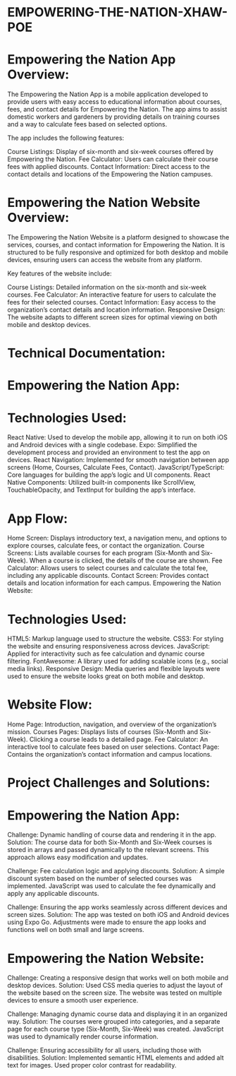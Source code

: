 # EMPOWERING-THE-NATION-XHAW-POE
# Empowering the Nation App Overview:

The Empowering the Nation App is a mobile application developed to provide users with easy access to educational information about courses, fees, and contact details for Empowering the Nation. The app aims to assist domestic workers and gardeners by providing details on training courses and a way to calculate fees based on selected options.

The app includes the following features:

Course Listings: Display of six-month and six-week courses offered by Empowering the Nation.
Fee Calculator: Users can calculate their course fees with applied discounts.
Contact Information: Direct access to the contact details and locations of the Empowering the Nation campuses.

# Empowering the Nation Website Overview:

The Empowering the Nation Website is a platform designed to showcase the services, courses, and contact information for Empowering the Nation. It is structured to be fully responsive and optimized for both desktop and mobile devices, ensuring users can access the website from any platform.

Key features of the website include:

Course Listings: Detailed information on the six-month and six-week courses.
Fee Calculator: An interactive feature for users to calculate the fees for their selected courses.
Contact Information: Easy access to the organization’s contact details and location information.
Responsive Design: The website adapts to different screen sizes for optimal viewing on both mobile and desktop devices.

# Technical Documentation:
# Empowering the Nation App:

# Technologies Used:
React Native: Used to develop the mobile app, allowing it to run on both iOS and Android devices with a single codebase.
Expo: Simplified the development process and provided an environment to test the app on devices.
React Navigation: Implemented for smooth navigation between app screens (Home, Courses, Calculate Fees, Contact).
JavaScript/TypeScript: Core languages for building the app’s logic and UI components.
React Native Components: Utilized built-in components like ScrollView, TouchableOpacity, and TextInput for building the app’s interface.

# App Flow:
Home Screen: Displays introductory text, a navigation menu, and options to explore courses, calculate fees, or contact the organization.
Course Screens: Lists available courses for each program (Six-Month and Six-Week). When a course is clicked, the details of the course are shown.
Fee Calculator: Allows users to select courses and calculate the total fee, including any applicable discounts.
Contact Screen: Provides contact details and location information for each campus.
Empowering the Nation Website:

# Technologies Used:
HTML5: Markup language used to structure the website.
CSS3: For styling the website and ensuring responsiveness across devices.
JavaScript: Applied for interactivity such as fee calculation and dynamic course filtering.
FontAwesome: A library used for adding scalable icons (e.g., social media links).
Responsive Design: Media queries and flexible layouts were used to ensure the website looks great on both mobile and desktop.
  
# Website Flow:
Home Page: Introduction, navigation, and overview of the organization’s mission.
Courses Pages: Displays lists of courses (Six-Month and Six-Week). Clicking a course leads to a detailed page.
Fee Calculator: An interactive tool to calculate fees based on user selections.
Contact Page: Contains the organization’s contact information and campus locations.

# Project Challenges and Solutions:
# Empowering the Nation App:
Challenge: Dynamic handling of course data and rendering it in the app.
Solution: The course data for both Six-Month and Six-Week courses is stored in arrays and passed dynamically to the relevant screens. This approach allows easy modification and updates.

Challenge: Fee calculation logic and applying discounts.
Solution: A simple discount system based on the number of selected courses was implemented. JavaScript was used to calculate the fee dynamically and apply any applicable discounts.

Challenge: Ensuring the app works seamlessly across different devices and screen sizes.
Solution: The app was tested on both iOS and Android devices using Expo Go. Adjustments were made to ensure the app looks and functions well on both small and large screens.

# Empowering the Nation Website:
Challenge: Creating a responsive design that works well on both mobile and desktop devices.
Solution: Used CSS media queries to adjust the layout of the website based on the screen size. The website was tested on multiple devices to ensure a smooth user experience.

Challenge: Managing dynamic course data and displaying it in an organized way.
Solution: The courses were grouped into categories, and a separate page for each course type (Six-Month, Six-Week) was created. JavaScript was used to dynamically render course information.

Challenge: Ensuring accessibility for all users, including those with disabilities.
Solution: Implemented semantic HTML elements and added alt text for images. Used proper color contrast for readability.
